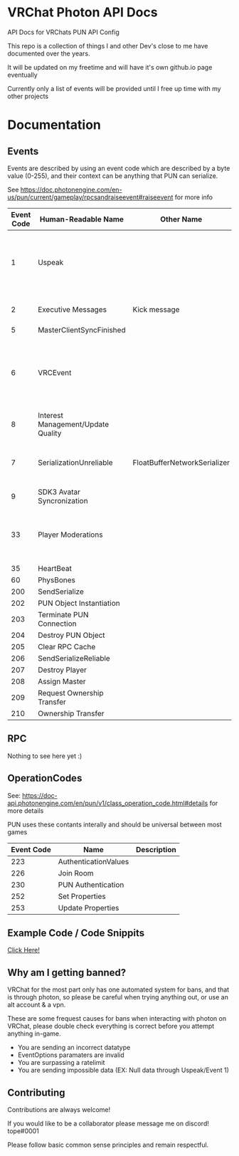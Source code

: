 
# VRChat Photon API Docs

API Docs for VRChats PUN API Config

This repo is a collection of things I and other Dev's close to me have documented over the years.

It will be updated on my freetime and will have it's own github.io page eventually

Currently only a list of events will be provided until I free up time with my other projects

# Documentation
## Events
Events are described by using an event code which are described by a byte value (0-255), and their context can be anything that PUN can serialize.

See https://doc.photonengine.com/en-us/pun/current/gameplay/rpcsandraiseevent#raiseevent for more info


| Event Code | Human-Readable Name | Other Name | Description |
| ----------- | ----------- | ----------- | ----------- |
| 1 | Uspeak                            |                                   | Used for sending voice data,  takes an array of bytes as it's datatype       |
| 2 | Executive Messages                | Kick message                      | System plugin messages                                                       |
| 5 | MasterClientSyncFinished          |                                   |                                                                              |
| 6 | VRCEvent                          |                                   | Used for sending Remote Procedure Calls (RPC) datatype is an array of bytes  |
| 8 | Interest Management/Update Quality|                                   |                                                                              |
| 7 | SerializationUnreliable           | FloatBufferNetworkSerializer      | Object and Movement Sync takes an array of bytes                             |
| 9 | SDK3 Avatar Syncronization        |                                   |                                                                              |
| 33 | Player Moderations               |                                   | Takes a <byte, Object> dictionary and is targeted                            |
| 35 | HeartBeat                        |                                   |                                                                              |
| 60 | PhysBones                        |                                   |                                                                              |
| 200 | SendSerialize                   |                                   |                                                                              |
| 202 | PUN Object Instantiation        |                                   |                                                                              |
| 203 | Terminate PUN Connection        |                                   |                                                                              |
| 204 | Destroy PUN Object              |                                   |                                                                              |
| 205 | Clear RPC Cache                 |                                   |                                                                              |
| 206 | SendSerializeReliable           |                                   |                                                                              |
| 207 |  Destroy Player                 |                                   |                                                                              |
| 208 | Assign Master                   |                                   |                                                                              |
| 209 | Request Ownership Transfer      |                                   |                                                                              |
| 210 | Ownership Transfer              |                                   |                                                                              |                                                                 




## RPC

Nothing to see here yet :)

## OperationCodes

See: https://doc-api.photonengine.com/en/pun/v1/class_operation_code.html#details for more details

PUN uses these contants interally and should be universal between most games

| Event Code  | Name | Description |
| ----------- | ----------- | ----------- |
|223    | AuthenticationValues  |               |
|226    | Join Room             |               |
|230    | PUN Authentication    |               |
|252    | Set Properties        |               |
|253    | Update Properties     |               |

## Example Code / Code Snippits

[Click Here!](Code-Snippets/)



        
## Why am I getting banned?

VRChat for the most part only has one automated system for bans, and that is through photon, so please be careful when trying anything out, or use an alt account & a vpn.

These are some frequest causes for bans when interacting with photon on VRChat, please double check everything is correct before you attempt anything in-game.

- You are sending an incorrect datatype
- EventOptions paramaters are invalid
- You are surpassing a ratelimit
- You are sending impossible data (EX: Null data through Uspeak/Event 1)


## Contributing

Contributions are always welcome!

If you would like to be a collaborator please message me on discord! tope#0001

Please follow basic common sense principles and remain respectful.

